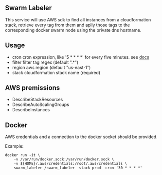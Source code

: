 Swarm Labeler
---

This service will use AWS sdk to find all instances from a cloudformation stack, retrieve every tag from them and aplly those tags to the corresponding docker swarm node using the private dns hostname.

Usage
---
 * cron 
    	cron expression, like '5 * * * *' for every five minutes. see [docs](https://godoc.org/github.com/robfig/cron)
 * filter 
    	filter tag regex (default ".*")
 * region
    	aws region (default "us-east-1")
 * stack 
    	cloudformation stack name (required)


AWS premissions
---
 * DescribeStackResources
 * DescribeAutoScalingGroups
 * DescribeInstances

Docker 
---

AWS credentials and a connection to the docker socket should be provided.

Example:
```
docker run -it \
	-v /var/run/docker.sock:/var/run/docker.sock \
	-v ${HOME}/.aws/credentials:/root/.aws/credentials \
	swarm_labeler /swarm_labeler -stack prod -cron '30 * * * *'
```

